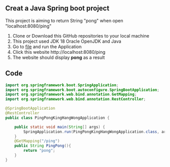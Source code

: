 ## Creat a Java Spring boot project

This project is aiming to return String "pong" when open "localhost:8080/ping"

1. Clone or Download this GitHub repositories to your local machine
2. This project used JDK 18 Oracle OpenJDK and Java
3. Go to [file](src/main/java/com/example/pingpongkinghangwong/PingPongKingHangWongApplication.java) and run the Application
4. Click this website http://localhost:8080/ping
5. The website should display **pong** as a result

## Code 

```java
import org.springframework.boot.SpringApplication;
import org.springframework.boot.autoconfigure.SpringBootApplication;
import org.springframework.web.bind.annotation.GetMapping;
import org.springframework.web.bind.annotation.RestController;

@SpringBootApplication
@RestController
public class PingPongKingHangWongApplication {

	public static void main(String[] args) {
		SpringApplication.run(PingPongKingHangWongApplication.class, args);
	}
	@GetMapping("/ping")
	public String PingPong(){
		return "pong";
	}
}
